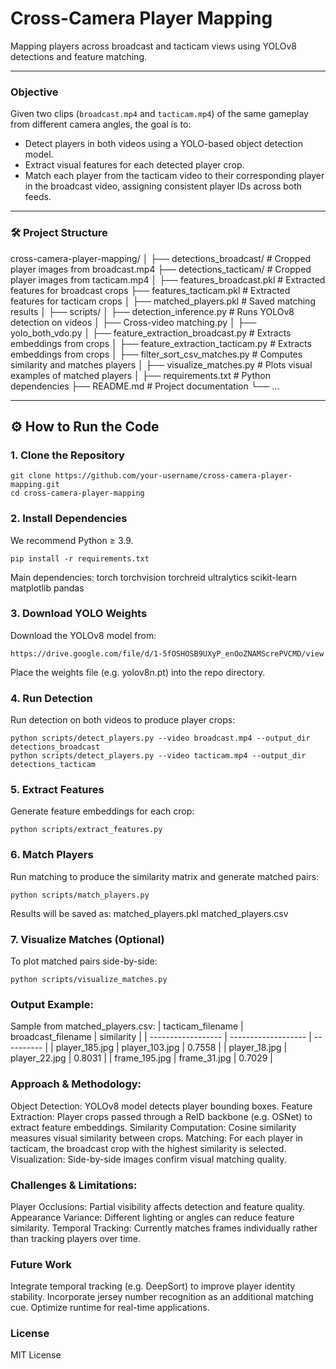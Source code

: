 # Cross-Camera Player Mapping

Mapping players across broadcast and tacticam views using YOLOv8 detections and feature matching.

---

### Objective

Given two clips (`broadcast.mp4` and `tacticam.mp4`) of the same gameplay from different camera angles, the goal is to:

- Detect players in both videos using a YOLO-based object detection model.
- Extract visual features for each detected player crop.
- Match each player from the tacticam video to their corresponding player in the broadcast video, assigning consistent player IDs across both feeds.

---

### 🛠️ Project Structure
cross-camera-player-mapping/
│
├── detections_broadcast/ # Cropped player images from broadcast.mp4
├── detections_tacticam/ # Cropped player images from tacticam.mp4
│
├── features_broadcast.pkl # Extracted features for broadcast crops
├── features_tacticam.pkl # Extracted features for tacticam crops
│
├── matched_players.pkl # Saved matching results
│
├── scripts/
│ ├── detection_inference.py # Runs YOLOv8 detection on videos
│ ├── Cross-video matching.py
│ ├── yolo_both_vdo.py
│ ├── feature_extraction_broadcast.py # Extracts embeddings from crops
│ ├── feature_extraction_tacticam.py # Extracts embeddings from crops
│ ├── filter_sort_csv_matches.py # Computes similarity and matches players
│ ├── visualize_matches.py # Plots visual examples of matched players
│
├── requirements.txt # Python dependencies
├── README.md # Project documentation
└── ...  


---

## ⚙️ How to Run the Code

### 1. Clone the Repository

```
git clone https://github.com/your-username/cross-camera-player-mapping.git
cd cross-camera-player-mapping
```

### 2. Install Dependencies
We recommend Python ≥ 3.9.
```
pip install -r requirements.txt
```

Main dependencies:
torch
torchvision
torchreid
ultralytics
scikit-learn
matplotlib
pandas

### 3. Download YOLO Weights
Download the YOLOv8 model from:

```
https://drive.google.com/file/d/1-5fOSHOSB9UXyP_enOoZNAMScrePVCMD/view
```
Place the weights file (e.g. yolov8n.pt) into the repo directory.

### 4. Run Detection
Run detection on both videos to produce player crops:

```
python scripts/detect_players.py --video broadcast.mp4 --output_dir detections_broadcast
python scripts/detect_players.py --video tacticam.mp4 --output_dir detections_tacticam
```

### 5. Extract Features
Generate feature embeddings for each crop:

```
python scripts/extract_features.py
```

### 6. Match Players
Run matching to produce the similarity matrix and generate matched pairs:

```
python scripts/match_players.py
```
Results will be saved as:
matched_players.pkl
matched_players.csv

### 7. Visualize Matches (Optional)
To plot matched pairs side-by-side:

```
python scripts/visualize_matches.py
```

### Output Example:
Sample from matched_players.csv:
| tacticam_filename | broadcast_filename | similarity |
| ------------------ | ------------------- | ---------- |
| player_185.jpg    | player_103.jpg     | 0.7558     |
| player_18.jpg     | player_22.jpg      | 0.8031     |
| frame_195.jpg     | frame_31.jpg       | 0.7029     |

### Approach & Methodology:
Object Detection: YOLOv8 model detects player bounding boxes.
Feature Extraction: Player crops passed through a ReID backbone (e.g. OSNet) to extract feature embeddings.
Similarity Computation: Cosine similarity measures visual similarity between crops.
Matching: For each player in tacticam, the broadcast crop with the highest similarity is selected.
Visualization: Side-by-side images confirm visual matching quality.

### Challenges & Limitations:
Player Occlusions: Partial visibility affects detection and feature quality.
Appearance Variance: Different lighting or angles can reduce feature similarity.
Temporal Tracking: Currently matches frames individually rather than tracking players over time.

### Future Work
Integrate temporal tracking (e.g. DeepSort) to improve player identity stability.
Incorporate jersey number recognition as an additional matching cue.
Optimize runtime for real-time applications.

### License
MIT License
